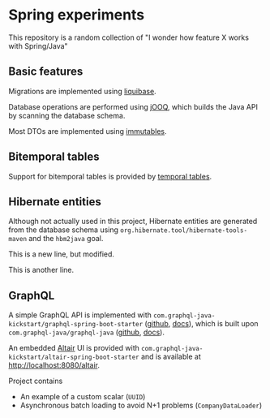 # Spring experiments

This repository is a random collection of "I wonder how feature X works with Spring/Java"

## Basic features

Migrations are implemented using [liquibase](https://www.liquibase.org/).

Database operations are performed using [jOOQ](https://www.jooq.org/), which builds the Java API by scanning the database schema.

Most DTOs are implemented using [immutables](https://immutables.github.io/).

## Bitemporal tables

Support for bitemporal tables is provided by [temporal tables](https://github.com/nearform/temporal_tables).

## Hibernate entities

Although not actually used in this project, Hibernate entities are generated from the database schema using `org.hibernate.tool/hibernate-tools-maven` and the `hbm2java` goal.

This is a new line, but modified.

This is another line.

## GraphQL

A simple GraphQL API is implemented with `com.graphql-java-kickstart/graphql-spring-boot-starter` ([github](https://github.com/graphql-java-kickstart/graphql-spring-boot), [docs](https://www.graphql-java-kickstart.com/spring-boot/)), which is built upon `com.graphql-java/graphql-java` ([github](https://github.com/graphql-java/graphql-java), [docs](https://www.graphql-java.com/documentation/v16/)).

An embedded [Altair](https://altair.sirmuel.design/) UI is provided with `com.graphql-java-kickstart/altair-spring-boot-starter` and is available at [http://localhost:8080/altair](http://localhost:8080/altair).

Project contains

- An example of a custom scalar (`UUID`)
- Asynchronous batch loading to avoid N+1 problems (`CompanyDataLoader`)
